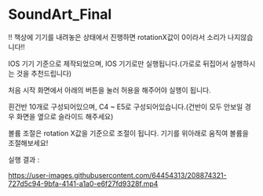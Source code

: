 # SoundArt_Final

!! 책상에 기기를 내려놓은 상태에서 진행하면 rotationX값이 0이라서 소리가 나지않습니다!!

IOS 기기 기준으로 제작되었으며, IOS 기기로만 실행됩니다.(가로로 뒤집어서 실행하시는 것을 추천드립니다)

처음 시작 화면에서 아래의 버튼을 눌러 허용을 해주어야 실행이 됩니다.

흰건반 10개로 구성되어있으며, C4 ~ E5로 구성되어있습니다.(건반이 모두 안보일 경우 화면을 옆으로 슬라이드 해주세요)

볼륨 조절은 rotation X값을 기준으로 조절이 됩니다. 기기를 위아래로 움직여 볼륨을 조절해보세요!

실행 결과 :

https://user-images.githubusercontent.com/64454313/208874321-727d5c94-9bfa-4141-a1a0-e6f27fd9328f.mp4
